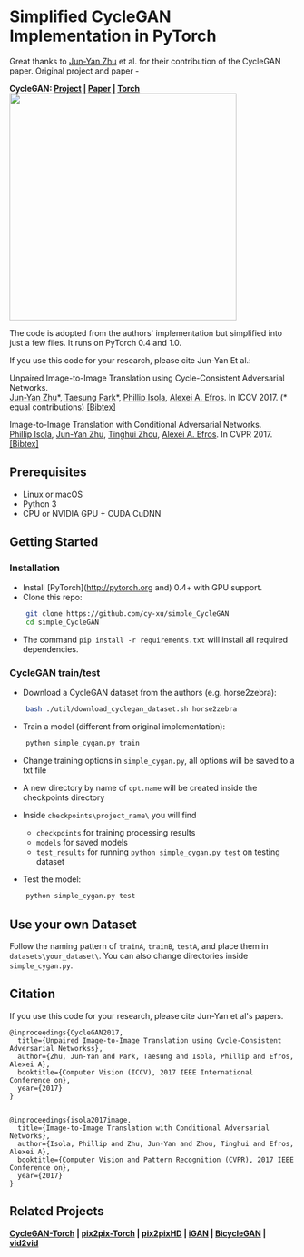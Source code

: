 # Simplified CycleGAN Implementation in PyTorch

Great thanks to [Jun-Yan Zhu](https://github.com/junyanz) et al. for their contribution of the CycleGAN paper. Original project and paper - 

**CycleGAN: [Project](https://junyanz.github.io/CycleGAN/) |  [Paper](https://arxiv.org/pdf/1703.10593.pdf) |  [Torch](https://github.com/junyanz/CycleGAN)**
<img src="https://junyanz.github.io/CycleGAN/images/teaser_high_res.jpg" width="400"/>

The code is adopted from the authors' implementation but simplified into just a few files. It runs on PyTorch 0.4 and 1.0.

If you use this code for your research, please cite Jun-Yan Et al.:

Unpaired Image-to-Image Translation using Cycle-Consistent Adversarial Networks.<br>
[Jun-Yan Zhu](https://people.eecs.berkeley.edu/~junyanz/)\*,  [Taesung Park](https://taesung.me/)\*, [Phillip Isola](https://people.eecs.berkeley.edu/~isola/), [Alexei A. Efros](https://people.eecs.berkeley.edu/~efros). In ICCV 2017. (* equal contributions) [[Bibtex]](https://junyanz.github.io/CycleGAN/CycleGAN.txt)

Image-to-Image Translation with Conditional Adversarial Networks.<br>
[Phillip Isola](https://people.eecs.berkeley.edu/~isola), [Jun-Yan Zhu](https://people.eecs.berkeley.edu/~junyanz), [Tinghui Zhou](https://people.eecs.berkeley.edu/~tinghuiz), [Alexei A. Efros](https://people.eecs.berkeley.edu/~efros). In CVPR 2017. [[Bibtex]](http://people.csail.mit.edu/junyanz/projects/pix2pix/pix2pix.bib)


## Prerequisites
- Linux or macOS
- Python 3
- CPU or NVIDIA GPU + CUDA CuDNN

## Getting Started
### Installation

- Install [PyTorch](http://pytorch.org and) 0.4+ with GPU support.
- Clone this repo:
```bash
    git clone https://github.com/cy-xu/simple_CycleGAN
    cd simple_CycleGAN
```
- The command `pip install -r requirements.txt` will install all required dependencies.

### CycleGAN train/test
- Download a CycleGAN dataset from the authors (e.g. horse2zebra):
```bash
    bash ./util/download_cyclegan_dataset.sh horse2zebra
```

- Train a model (different from original implementation):
```bash
    python simple_cygan.py train
```
  - Change training options in `simple_cygan.py`, all options will be saved to a txt file
  - A new directory by name of `opt.name` will be created inside the checkpoints directory
  - Inside `checkpoints\project_name\` you will find 
    - `checkpoints` for training processing results
    - `models` for saved models
    - `test_results` for running `python simple_cygan.py test` on testing dataset

- Test the model:
```bash
    python simple_cygan.py test
```
## Use your own Dataset
Follow the naming pattern of `trainA`, `trainB`, `testA`, and place them in `datasets\your_dataset\`. You can also change directories inside `simple_cygan.py`.

## Citation
If you use this code for your research, please cite Jun-Yan et al's papers.
```
@inproceedings{CycleGAN2017,
  title={Unpaired Image-to-Image Translation using Cycle-Consistent Adversarial Networkss},
  author={Zhu, Jun-Yan and Park, Taesung and Isola, Phillip and Efros, Alexei A},
  booktitle={Computer Vision (ICCV), 2017 IEEE International Conference on},
  year={2017}
}


@inproceedings{isola2017image,
  title={Image-to-Image Translation with Conditional Adversarial Networks},
  author={Isola, Phillip and Zhu, Jun-Yan and Zhou, Tinghui and Efros, Alexei A},
  booktitle={Computer Vision and Pattern Recognition (CVPR), 2017 IEEE Conference on},
  year={2017}
}
```

## Related Projects
**[CycleGAN-Torch](https://github.com/junyanz/CycleGAN) |
[pix2pix-Torch](https://github.com/phillipi/pix2pix) | [pix2pixHD](https://github.com/NVIDIA/pix2pixHD) |
[iGAN](https://github.com/junyanz/iGAN) |
[BicycleGAN](https://github.com/junyanz/BicycleGAN) | [vid2vid](https://tcwang0509.github.io/vid2vid/)**
